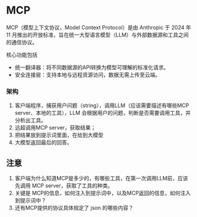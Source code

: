 # MCP
​MCP（模型上下文协议，Model Context Protocol）是由 Anthropic 于 2024 年 11 月推出的开放标准，旨在统一大型语言模型（LLM）与外部数据源和工具之间的通信协议。

核心功能包括
- 统一翻译器：将不同数据源的API转换为模型可理解的标准化请求。
- 安全连接层：支持本地与远程资源访问，数据无需上传至云端。
  
### 架构
1. 客户端程序，捕获用户问题（string），调用LLM（应该需要描述有哪些MCP server、本地的工具），LLM 会根据用户的问题，判断是否需要调用工具，并分析出工具。
2. 远超调用MCP server，获取结果；
3. 把结果放到提示词里面，在给到大模型
4. 大模型返回最后的回答。

## 注意
1. 客户端为什么知道MCP是多少的，有哪些工具，在第一次调用LLM前，应该先调用 MCP server，获取了工具的种类。
2. 关键是 MCP的信息，如何注入到提示词中，以及MCP返回的信息，如何注入到提示词中？
3. 还有MCP提供的协议具体规定了 json 的哪些内容？